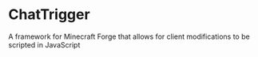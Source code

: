 # ChatTrigger
A framework for Minecraft Forge that allows for client modifications to be scripted in JavaScript
